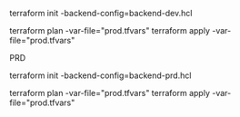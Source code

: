 terraform init -backend-config=backend-dev.hcl
<!-- terraform workspace new dev -->
terraform plan -var-file="prod.tfvars"
terraform apply -var-file="prod.tfvars"

PRD

terraform init -backend-config=backend-prd.hcl
<!-- terraform workspace new prd -->
terraform plan -var-file="prod.tfvars"
terraform apply -var-file="prod.tfvars"

